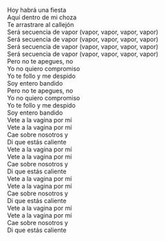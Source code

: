 <!-- es :: Vete a la vagina por mí :: 2025-05-01 13:01:27 -->

Hoy habrá una fiesta  
Aquí dentro de mi choza  
Te arrastrare al callejón  
Será secuencia de vapor (vapor, vapor, vapor, vapor)  
Será secuencia de vapor (vapor, vapor, vapor, vapor)  
Será secuencia de vapor (vapor, vapor, vapor, vapor)  
Será secuencia de vapor (vapor, vapor, vapor, vapor)  
Pero no te apegues, no  
Yo no quiero compromiso  
Yo te follo y me despido  
Soy entero bandido  
Pero no te apegues, no  
Yo no quiero compromiso  
Yo te follo y me despido  
Soy entero bandido  
Vete a la vagina por mí  
Vete a la vagina por mí  
Cae sobre nosotros y  
Di que estás caliente  
Vete a la vagina por mí  
Vete a la vagina por mí  
Cae sobre nosotros y  
Di que estás caliente  
Vete a la vagina por mí  
Vete a la vagina por mí  
Cae sobre nosotros y  
Di que estás caliente  
Vete a la vagina por mí  
Vete a la vagina por mí  
Cae sobre nosotros y  
Di que estás caliente  
